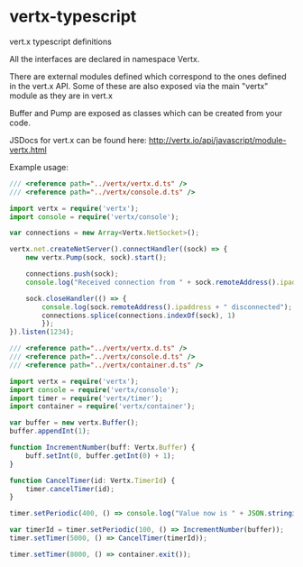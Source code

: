 vertx-typescript
================

vert.x typescript definitions

All the interfaces are declared in namespace Vertx.

There are external modules defined which correspond to the ones defined in the vert.x API. Some of these are also exposed via the main "vertx" module as they are in vert.x

Buffer and Pump are exposed as classes which can be created from your code.

JSDocs for vert.x can be found here: http://vertx.io/api/javascript/module-vertx.html

Example usage:
```typescript
/// <reference path="../vertx/vertx.d.ts" />
/// <reference path="../vertx/console.d.ts" />

import vertx = require('vertx');
import console = require('vertx/console');

var connections = new Array<Vertx.NetSocket>();

vertx.net.createNetServer().connectHandler((sock) => {
    new vertx.Pump(sock, sock).start();

    connections.push(sock);
    console.log("Received connection from " + sock.remoteAddress().ipaddress);

    sock.closeHandler(() => {
        console.log(sock.remoteAddress().ipaddress + " disconnected");
        connections.splice(connections.indexOf(sock), 1)
        });
}).listen(1234);
```
```typescript
/// <reference path="../vertx/vertx.d.ts" />
/// <reference path="../vertx/console.d.ts" />
/// <reference path="../vertx/container.d.ts" />

import vertx = require('vertx');
import console = require('vertx/console');
import timer = require('vertx/timer');
import container = require('vertx/container');

var buffer = new vertx.Buffer();
buffer.appendInt(1);

function IncrementNumber(buff: Vertx.Buffer) {
    buff.setInt(0, buffer.getInt(0) + 1);
}

function CancelTimer(id: Vertx.TimerId) {
    timer.cancelTimer(id);
}

timer.setPeriodic(400, () => console.log("Value now is " + JSON.stringify(buffer.getInt(0))));

var timerId = timer.setPeriodic(100, () => IncrementNumber(buffer));
timer.setTimer(5000, () => CancelTimer(timerId));

timer.setTimer(8000, () => container.exit());
```
